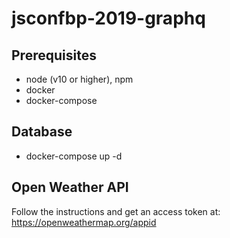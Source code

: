 # jsconfbp-2019-graphq

## Prerequisites

- node (v10 or higher), npm
- docker
- docker-compose

## Database

- docker-compose up -d

## Open Weather API

Follow the instructions and get an access token at: https://openweathermap.org/appid
